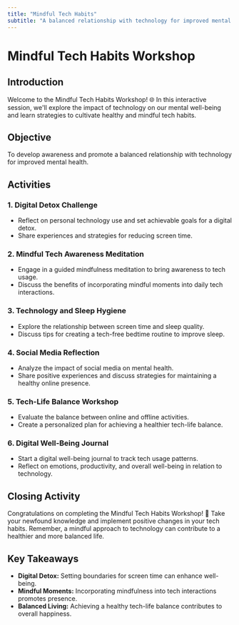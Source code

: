 ```yaml
---
title: "Mindful Tech Habits"
subtitle: "A balanced relationship with technology for improved mental health."
---
```


# Mindful Tech Habits Workshop

## Introduction

Welcome to the Mindful Tech Habits Workshop! 🌐 In this interactive session, we'll explore the impact of technology on our mental well-being and learn strategies to cultivate healthy and mindful tech habits.

## Objective

To develop awareness and promote a balanced relationship with technology for improved mental health.

## Activities

### 1. Digital Detox Challenge
- Reflect on personal technology use and set achievable goals for a digital detox.
- Share experiences and strategies for reducing screen time.

### 2. Mindful Tech Awareness Meditation
- Engage in a guided mindfulness meditation to bring awareness to tech usage.
- Discuss the benefits of incorporating mindful moments into daily tech interactions.

### 3. Technology and Sleep Hygiene
- Explore the relationship between screen time and sleep quality.
- Discuss tips for creating a tech-free bedtime routine to improve sleep.

### 4. Social Media Reflection
- Analyze the impact of social media on mental health.
- Share positive experiences and discuss strategies for maintaining a healthy online presence.

### 5. Tech-Life Balance Workshop
- Evaluate the balance between online and offline activities.
- Create a personalized plan for achieving a healthier tech-life balance.

### 6. Digital Well-Being Journal
- Start a digital well-being journal to track tech usage patterns.
- Reflect on emotions, productivity, and overall well-being in relation to technology.

## Closing Activity

Congratulations on completing the Mindful Tech Habits Workshop! 🚀 Take your newfound knowledge and implement positive changes in your tech habits. Remember, a mindful approach to technology can contribute to a healthier and more balanced life.

## Key Takeaways

- **Digital Detox:** Setting boundaries for screen time can enhance well-being.
- **Mindful Moments:** Incorporating mindfulness into tech interactions promotes presence.
- **Balanced Living:** Achieving a healthy tech-life balance contributes to overall happiness.


